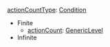 
[actionCountType](actionCountType.md): [Condition](Condition.md)
  * Finite
    * [actionCount](GenericLevel.md): [GenericLevel](GenericLevel.md)
  * Infinite